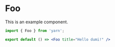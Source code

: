 # Foo

This is an example component.

```jsx
import { Foo } from 'yarn';

export default () => <Foo title="Hello dumi!" />
```
